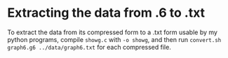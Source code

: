 # Extracting the data from .6 to .txt

To extract the data from its compressed form to a .txt form usable by my python
programs, compile `showg.c` with `-o showg`, and then run `convert.sh graph6.g6
../data/graph6.txt` for each compressed file.
